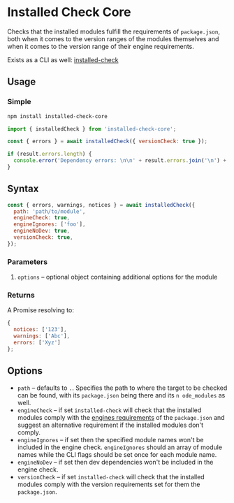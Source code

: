 # Installed Check Core

Checks that the installed modules fulfill the requirements of `package.json`, both when it comes to the version ranges of the modules themselves and when it comes to the version range of their engine requirements.

Exists as a CLI as well: [installed-check](https://www.npmjs.com/package/installed-check)

## Usage

### Simple

```bash
npm install installed-check-core
```

```javascript
import { installedCheck } from 'installed-check-core';

const { errors } = await installedCheck({ versionCheck: true });

if (result.errors.length) {
  console.error('Dependency errors: \n\n' + result.errors.join('\n') + '\n');
}
```

## Syntax

```javascript
const { errors, warnings, notices } = await installedCheck({
  path: 'path/to/module',
  engineCheck: true,
  engineIgnores: ['foo'],
  engineNoDev: true,
  versionCheck: true,
});
```

### Parameters

1. `options` – optional object containing additional options for the module

### Returns

A Promise resolving to:

```javascript
{
  notices: ['123'],
  warnings: ['Abc'],
  errors: ['Xyz']
};
```

## Options

* `path` – defaults to `.`. Specifies the path to where the target to be checked can be found, with its `package.json` being there and its `n ode_modules` as well.
* `engineCheck` – if set `installed-check` will check that the installed modules comply with the [engines requirements](https://docs.npmjs.com/files/package.json#engines) of the `package.json` and suggest an alternative requirement if the installed modules don't comply.
* `engineIgnores` – if set then the specified module names won't be included in the engine check. `engineIgnores` should an array of module names while the CLI flags should be set once for each module name.
* `engineNoDev` – if set then dev dependencies won't be included in the engine check.
* `versionCheck` – if set `installed-check` will check that the installed modules comply with the version requirements set for them the `package.json`.
